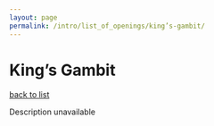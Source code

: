 ```yaml
---
layout: page
permalink: /intro/list_of_openings/king’s-gambit/
---
```


# King’s Gambit

[back to list](../../list_of_openings)

Description unavailable